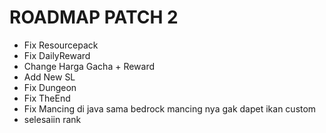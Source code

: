 # ROADMAP PATCH 2

- Fix Resourcepack
- Fix DailyReward
- Change Harga Gacha + Reward
- Add New SL
- Fix Dungeon
- Fix TheEnd
- Fix Mancing di java sama bedrock mancing nya gak dapet ikan custom
- selesaiin rank
